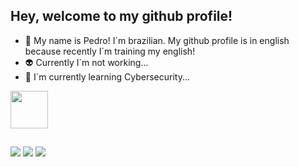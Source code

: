 ## Hey, welcome to my github profile!

- 👾 My name is Pedro! I´m brazilian. My github profile is in english because recently I´m training my english!
- 👽 Currently I´m not working...
- 👻 I´m currently learning Cybersecurity...

<div style="display: inline block;"> 
    <img width="60" height="60" align="center" src="https://cdn-icons-png.flaticon.com/512/2092/2092663.png" /> 
</div>

##

<div>
  <a href="mailto:pedrofontes0811@gmail.com"><img src="https://img.shields.io/badge/Gmail-D14836?style=for-the-badge&logo=gmail&logoColor=white"></a>
  <a href="https://www.linkedin.com/in/pedro-henrique-altimari-fontes-77b670209/"><img src="https://img.shields.io/badge/LinkedIn-0077B5?style=for-the-badge&logo=linkedin&logoColor=white"></a>
  <a href="https://github.com/fontespedro"><img src="https://img.shields.io/badge/GitHub-100000?style=for-the-badge&logo=github&logoColor=white"></a>
</div>
